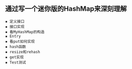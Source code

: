 ## 通过写一个迷你版的HashMap来深刻理解

    ▪ 定义接口
    ▪ 接口实现
    ▪ 看MyHashMap的构造
    ▪ Entry
    ▪ 看put如何实现
    ▪ hash函数
    ▪ resize和rehash
    ▪ get实现
    ▪ Test测试


